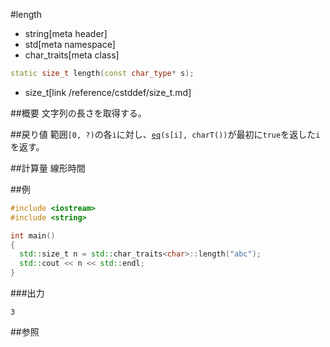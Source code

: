 #length
* string[meta header]
* std[meta namespace]
* char_traits[meta class]

```cpp
static size_t length(const char_type* s);
```
* size_t[link /reference/cstddef/size_t.md]

##概要
文字列の長さを取得する。


##戻り値
範囲`[0, ?)`の各`i`に対し、[`eq`](./eq.md)`(s[i], charT())`が最初に`true`を返した`i`を返す。


##計算量
線形時間


##例
```cpp
#include <iostream>
#include <string>

int main()
{
  std::size_t n = std::char_traits<char>::length("abc");
  std::cout << n << std::endl;
}
```

###出力
```
3
```

##参照


